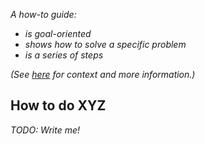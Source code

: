 _A how-to guide:_

- _is goal-oriented_
- _shows how to solve a specific problem_
- _is a series of steps_

_(See [here](https://www.divio.com/blog/documentation/) for context and more information.)_


## How to do XYZ

_TODO: Write me!_